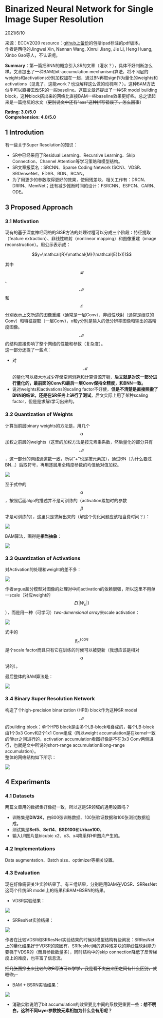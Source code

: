 # Binarized Neural Network for Single Image Super Resolution  

2021/6/10  

来源：ECCV2020
resource：[github上备份](https://github.com/YouCaiJun98/YouCaiJun98.github.io/blob/master/articles/ModelCompression/Quantization/Binarized%20Neural%20Network%20for%20Single%20Image%20Super%20Resolution.pdf)的包括ipad标注的pdf版本。  
作者是西电的Jingwei Xin, Nannan Wang, Xinrui Jiang, Jie Li, Heng Huang, Xinbo Gao等人，不认识呢。      

**Summary**：第一篇把BNN的概念引入SR的文章（灌水？），具体不好判断怎么样。文章提出了一种BAM(bit-accumulation mechanism)算法，将不同层的weights和activations分别加权加在一起，通过BN再取sign作为量化的weights和activations（见鬼了，这能work？也没解释这么做的动机啊？）。这种BAM方法似乎可以直接去改SR的一些baseline。这篇文章还提出了一种SR model building block，这种block搭出来的网络比直接BAM一些baseline效果更好些。总之读起来是一篇抢坑的水文（~~更别说文中还有"ass"这种拼写错误了，怎么回事~~）    

**Rating: 3.0/5.0**  
**Comprehension: 4.0/5.0**  

## 1 Introdution  
有一些关于Super Resolution的知识：  
* SR中已经采用了Residual Learning、Recursive Learning、Skip Connection、Channel Attention等学习策略和模型结构。  
* SR文章报菜名：SRCNN、Sparse Coding Network (SCN)、VDSR、SRDenseNet、EDSR、RDN、RCAN。  
* 为了用更少的参数取得更好的效果，使用残差块，相关工作有：DRCN、DRRN、MemNet；还有减少推断时间的设计：FSRCNN、ESPCN、CARN、ODE。  

## 3 Proposed Approach  
### 3.1 Motivation  
现有的基于深度神经网络的SISR方法的处理过程可以分成三个阶段：特征提取（feature extraction）、非线性映射（nonlinear mapping）和图像重建（image reconstruction）。用公示表示成：  

<center>$$y=\mathcal{R}(\mathcal{M}(\mathcal{E}(x)))$$</center>  

其中$$\mathcal{R}$$、$$\mathcal{M}$$和$$\mathcal{E}$$分别表示上文所述的图像重建（通常是一层Conv）、非线性映射（通常是级联的Conv）和特征提取（一层Conv），x和y分别是输入的低分辨率图像和输出的高精度图像。$$\mathcal{M}$$的结构直接影响了整个网络的性能和参数（复杂度）。  
这一部分还提了一些点：  
* 对$$\mathcal{M}$$的量化可以极大地减少存储空间消耗和计算资源开销，**后文就是对这一部分进行量化的，最前面的Conv和最后一层Conv保持全精度，和BNN一致。**  
* 说对weights和activations的scaling factor不好使，**但是不清楚是直接照搬了BNN的结论，还是在SR任务上进行了测试**，后文实际上用了某种scaling factor，但是是求解/学习出来的。  

### 3.2 Quantization of Weights  
计算当前层binary weights的方法是，用几个$$\alpha$$加权之前层的weights（这里的加权方法是按元素乘系数，然后量化的部分只有$$\mathcal{M}$$，这一部分的网络通道数一致，所以“+”也是按元素加），通过BN（为什么要过BN...）后取符号，再用逐层用全精度参数的均值绝对值加权。    

![](https://raw.githubusercontent.com/YouCaiJun98/MyPicBed/main/imgs/202106110002.png)  

至于式中的$$\alpha$$，按照后面algo的描述并不是可训练的（activation累加时的参数$$\beta$$才是可训练的），这里只是求解出来的（解这个优化问题应该相当费时间？）：  

![](https://raw.githubusercontent.com/YouCaiJun98/MyPicBed/main/imgs/202106110003.png)  

BAM算法，画得是**相当抽象**：  

![](https://raw.githubusercontent.com/YouCaiJun98/MyPicBed/main/imgs/202106110001.png)  

### 3.3 Quantization of Activations  
对Activation的处理和weight的差不多：  

![](https://raw.githubusercontent.com/YouCaiJun98/MyPicBed/main/imgs/202106110004.png)  

作者argue超分模型对图像的处理对中间activation的依赖很强，所以这里不用单一scale（对应weight的$$E(|W_n|)$$），而是用一种（可学习）*two-dimensional array*来scale activation：  

![](https://raw.githubusercontent.com/YouCaiJun98/MyPicBed/main/imgs/202106110005.png)  

式中的$$\beta_n^{scale}$$是个scale factor而且只有它在训练的时候可以被更新（我想应该是相对$$\alpha$$说的）。  

最后整体的BAM算法是：  

![](https://raw.githubusercontent.com/YouCaiJun98/MyPicBed/main/imgs/202106110006.png)  

### 3.4 Binary Super Resolution Network  
构造了个high-precision binarization (HPB) block作为这种SR model $$\mathcal{M}$$的building block：单个HPB block是由多个LB-block堆叠成的，每个LB-block由1个3x3 Conv和2个1x1 Conv组成（所以weight accumulation是在kernel一致的filter之间进行的，activation accumulation看图好像是不在3x3 Conv两侧进行，也就是文中所说的short-range accumulation&long-range accumulation）。    
整体的网络结构如下所示：  

![](https://raw.githubusercontent.com/YouCaiJun98/MyPicBed/main/imgs/202106110007.png)  

## 4 Experiments  
### 4.1 Datasets  
两篇文章用的数据集好像挺一致，所以这是SR领域的通用设置吗？  
* 训练集是**DIV2K**，由800张训练数据、100张验证数据和100张测试数据组成。  
* 测试集是**Set5**、**Set14**、**BSD100**和**Urban100**。  
* 输入LR图片是bicubic x2、x3、x4降采样HR图片产生的。  

### 4.2 Implementations  
Data augmentation、Batch size、optimizer等相关设置。  

### 4.3 Evaluation  
现在好像需要关注实验结果了。有三组结果，分别是用BAM在VDSR、SRResNet这两个传统SR model上的结果和BAM+BSRN的结果。    

* VDSR实验结果：  

![](https://raw.githubusercontent.com/YouCaiJun98/MyPicBed/main/imgs/202106110008.png)  

* SRResNet实验结果：  

![](https://raw.githubusercontent.com/YouCaiJun98/MyPicBed/main/imgs/202106110009.png)  

作者在比较VDSR和SRResNet实验结果的时候对模型结构有些阐发：SRResNet上的量化结果好于VDSR的原因有，SRResNet用的这种残差块的非线性映射能力要强于VDSR的（而且参数数量多），同时结构中的skip connection降低了反传梯度上的难度，也丰富了信息流。  

~~把几张图拎出来比较的吹B写法可以学学，我是看不太出来图之间有什么区别，就嗯吹。~~  

* BAM + BSRN实验结果：  

![](https://raw.githubusercontent.com/YouCaiJun98/MyPicBed/main/imgs/202106110010.png)  

* 消融实验说明了bit accumulation的效果要比中间的系数更重要一些：**想不明白，这种不同layer参数按元素相加为什么会有用呢？**  



